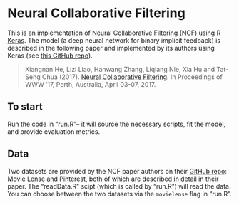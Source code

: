 Neural Collaborative Filtering
================

This is an implementation of Neural Collaborative Filtering (NCF) using
[R Keras](https://keras.rstudio.com/index.html). The model (a deep
neural network for binary implicit feedback) is described in the
following paper and implemented by its authors using Keras (see [this
GitHub
repo](https://github.com/hexiangnan/neural_collaborative_filtering)).

> Xiangnan He, Lizi Liao, Hanwang Zhang, Liqiang Nie, Xia Hu and
> Tat-Seng Chua (2017). [Neural Collaborative
> Filtering](https://dl.acm.org/doi/10.1145/3038912.3052569). In
> Proceedings of WWW ’17, Perth, Australia, April 03-07, 2017.

## To start

Run the code in “run.R”– it will source the necessary scripts, fit the
model, and provide evaluation metrics.

## Data

Two datasets are provided by the NCF paper authors on their [GitHub
repo](https://github.com/hexiangnan/neural_collaborative_filtering/tree/master/Data):
Movie Lense and Pinterest, both of which are described in detail in
their paper. The “readData.R” scipt (which is called by “run.R”) will
read the data. You can choose between the two datasets via the
`movielense` flag in “run.R”.

